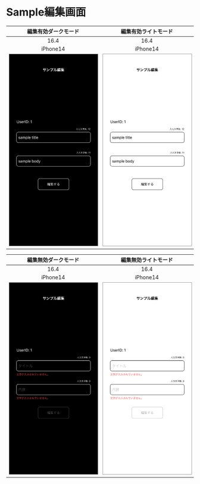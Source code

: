# Sample編集画面

|編集有効ダークモード|編集有効ライトモード|
|:---:|:---:|
|16.4|16.4|
|iPhone14|iPhone14|
|<img src='../ReferenceImages_64/Sample編集画面/testSampleEditView_編集_有効_ダークモード_iPhone_16_4_390x844@3x.png' width='250' style='border: 1px solid #999' />|<img src='../ReferenceImages_64/Sample編集画面/testSampleEditView_編集_有効_ライトモード_iPhone_16_4_390x844@3x.png' width='250' style='border: 1px solid #999' />|

|編集無効ダークモード|編集無効ライトモード|
|:---:|:---:|
|16.4|16.4|
|iPhone14|iPhone14|
|<img src='../ReferenceImages_64/Sample編集画面/testSampleEditView_編集_無効_ダークモード_iPhone_16_4_390x844@3x.png' width='250' style='border: 1px solid #999' />|<img src='../ReferenceImages_64/Sample編集画面/testSampleEditView_編集_無効_ライトモード_iPhone_16_4_390x844@3x.png' width='250' style='border: 1px solid #999' />|

